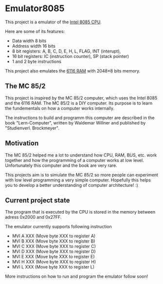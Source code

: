 # Emulator8085
This project is a emulator of the [Intel 8085 CPU](https://en.wikipedia.org/wiki/Intel_8085#Commands/instructions). 

Here are some of its features:
* Data width	8 bits
* Address width	16 bits
* 8 bit registers: A, B, C, D, E, H, L, FLAG, INT (interupt), 
* 16 bit registers: IC (instruction counter), SP (stack pointer)
* 1 and 2 byte instructions 

This project also emulates the [6116 RAM](http://ee-classes.usc.edu/ee459/library/datasheets/6116SA.pdf) with 2048×8 bits memory.

## The MC 85/2
This project is inspired by the MC 85/2 computer, which uses the Intel 8085 and the 6116 RAM.
The MC 85/2 is a DIY computer. Its purpose is to learn the fundementals on how a computer works internally. 

The instructions to build and programm this computer are described in the book "Lern-Computer", written by Waldemar Willner and published by "Studienverl. Brockmeyer".

## Motivation

The MC 85/2 helped me a lot to understand how CPU, RAM, BUS, etc. work together and how the programming of a computer works at low level. 
Unfortunately this computer and the book are very rare. 

This projects aim is to simulate the MC 85/2 so more people can experiment with low level programming a very simple computer. 
Hopefully this helps you to develop a better understanding of computer architecture! :)

## Current project state

The program that is executed by the CPU is stored in the memory between adress 0x2000 and 0x27FF.

The emulator currently supports following instruction
* MVI A XXX (Move byte XXX to register A)
* MVI B XXX (Move byte XXX to register B)
* MVI C XXX (Move byte XXX to register C)
* MVI D XXX (Move byte XXX to register D)
* MVI E XXX (Move byte XXX to register E)
* MVI H XXX (Move byte XXX to register H)
* MVI L XXX (Move byte XXX to register L)

More instructions on how to run and program the emulator follow soon!
